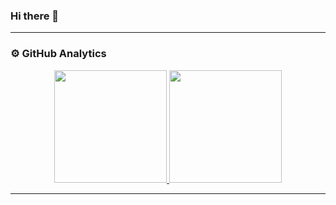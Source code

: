 ### Hi there 👋

---

### ⚙️ GitHub Analytics

<p align="center">
<a href="https://github.com/ShamodGeevinda">
  <img height="180em" src="https://github-readme-stats-eight-theta.vercel.app/api?username=ShamodGeevinda&show_icons=true&theme=algolia&include_all_commits=true&count_private=true"/>
  <img height="180em" src="https://github-readme-stats-eight-theta.vercel.app/api/top-langs/?username=ShamodGeevinda&layout=compact&langs_count=8&theme=algolia"/>
</a>
</p>

---

<!--
**ShamodGeevinda/ShamodGeevinda** is a ✨ _special_ ✨ repository because its `README.md` (this file) appears on your GitHub profile.

Here are some ideas to get you started:

- 🔭 I’m currently working on ...
- 🌱 I’m currently learning ...
- 👯 I’m looking to collaborate on ...
- 🤔 I’m looking for help with ...
- 💬 Ask me about ...
- 📫 How to reach me: ...
- 😄 Pronouns: ...
- ⚡ Fun fact: ...
-->

